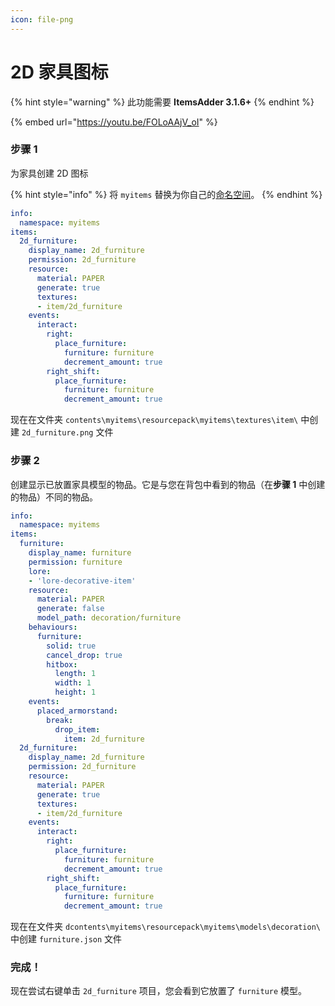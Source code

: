 ```yaml
---
icon: file-png
---
```


# 2D 家具图标

{% hint style="warning" %}
此功能需要 **ItemsAdder 3.1.6+**
{% endhint %}

{% embed url="https://youtu.be/FOLoAAjV_oI" %}

### 步骤 1

为家具创建 2D 图标

{% hint style="info" %}
将 `myitems` 替换为你自己的[命名空间](../configs-and-resourcepack.md#what-is-a-namespace)。
{% endhint %}

```yaml
info:
  namespace: myitems
items:
  2d_furniture:
    display_name: 2d_furniture
    permission: 2d_furniture
    resource:
      material: PAPER
      generate: true
      textures:
      - item/2d_furniture
    events:
      interact:
        right:
          place_furniture:
            furniture: furniture
            decrement_amount: true
        right_shift:
          place_furniture:
            furniture: furniture
            decrement_amount: true
```

现在在文件夹 `contents\myitems\resourcepack\myitems\textures\item\` 中创建 `2d_furniture.png` 文件

### 步骤 2

创建显示已放置家具模型的物品。它是与您在背包中看到的物品（在**步骤 1** 中创建的物品）不同的物品。

```yaml
info:
  namespace: myitems
items:
  furniture:
    display_name: furniture
    permission: furniture
    lore:
    - 'lore-decorative-item'
    resource:
      material: PAPER
      generate: false
      model_path: decoration/furniture
    behaviours:
      furniture:
        solid: true
        cancel_drop: true
        hitbox:
          length: 1
          width: 1
          height: 1
    events:
      placed_armorstand:
        break:
          drop_item:
            item: 2d_furniture
  2d_furniture:
    display_name: 2d_furniture
    permission: 2d_furniture
    resource:
      material: PAPER
      generate: true
      textures:
      - item/2d_furniture
    events:
      interact:
        right:
          place_furniture:
            furniture: furniture
            decrement_amount: true
        right_shift:
          place_furniture:
            furniture: furniture
            decrement_amount: true
```

现在在文件夹 `dcontents\myitems\resourcepack\myitems\models\decoration\` 中创建 `furniture.json` 文件

### 完成！

现在尝试右键单击 `2d_furniture` 项目，您会看到它放置了 `furniture` 模型。

